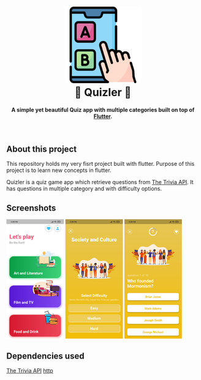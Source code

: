 <h1 align="center">
  
  <br>
     <a href="https://github.com/Sagar-Goyal/Quizler"><img src="test.png" alt="Test logo" width="200"></a>
  <br>
    📱 Quizler 📱
  <br>
</h1>

<h4 align="center">A simple yet beautiful Quiz app with multiple categories built on top of <a href="https://flutter.dev/" target="_blank" style="color:##0276E8;">Flutter</a>.</h4>
<br>

##  About this project
This repository holds my very fisrt project built with flutter. Purpose of this project is to learn new concepts in flutter.

Quizler is a quiz game app which retrieve questions from <a href="https://the-trivia-api.com/" target="_blank" style="color:##0276E8;">The Trivia API</a>. It has questions in multiple category and with difficulty options.

## Screenshots
<img src="screenshots/screenshot-1.jpg" alt="Screenshot" width="150">  <img src="screenshots/screenshot-2.jpg" alt="Screenshot" width="150">  <img src="screenshots/screenshot-3.jpg" alt="Screenshot" width="150">

## Dependencies used
<a href="https://the-trivia-api.com/" target="_blank" style="color:##0276E8;">The Trivia API</a>
<a href="[https://the-trivia-api.com/](https://pub.dev/packages/http)" target="_blank" style="color:##0276E8;">http</a>

